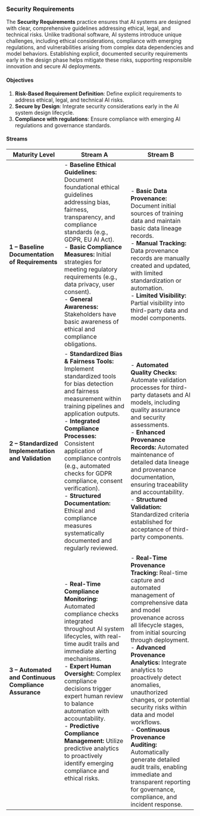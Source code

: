 ### Security Requirements

The **Security Requirements** practice ensures that AI systems are designed with clear, comprehensive guidelines addressing ethical, legal, and technical risks. Unlike traditional software, AI systems introduce unique challenges, including ethical considerations, compliance with emerging regulations, and vulnerabilities arising from complex data dependencies and model behaviors. Establishing explicit, documented security requirements early in the design phase helps mitigate these risks, supporting responsible innovation and secure AI deployments.

#### Objectives

1. **Risk-Based Requirement Definition**: Define explicit requirements to address ethical, legal, and technical AI risks.
2. **Secure by Design**: Integrate security considerations early in the AI system design lifecycle.
3. **Compliance with regulations**: Ensure compliance with emerging AI regulations and governance standards.

#### Streams

| Maturity Level                                        | Stream A                                                                                                                                                                                                                                                                                                                                                                                                                                                  | Stream B                                                                                                                                                                                                                                                                                                                                                                                                                                                                                                                                                                 |
|-------------------------------------------------------|-----------------------------------------------------------------------------------------------------------------------------------------------------------------------------------------------------------------------------------------------------------------------------------------------------------------------------------------------------------------------------------------------------------------------------------------------------------|--------------------------------------------------------------------------------------------------------------------------------------------------------------------------------------------------------------------------------------------------------------------------------------------------------------------------------------------------------------------------------------------------------------------------------------------------------------------------------------------------------------------------------------------------------------------------|
| **1 – Baseline Documentation of Requirements**        | - **Baseline Ethical Guidelines:** Document foundational ethical guidelines addressing bias, fairness, transparency, and compliance standards (e.g., GDPR, EU AI Act).<br>- **Basic Compliance Measures:** Initial strategies for meeting regulatory requirements (e.g., data privacy, user consent).<br>- **General Awareness:** Stakeholders have basic awareness of ethical and compliance obligations.                                                | - **Basic Data Provenance:** Document initial sources of training data and maintain basic data lineage records.<br>- **Manual Tracking:** Data provenance records are manually created and updated, with limited standardization or automation.<br>- **Limited Visibility:** Partial visibility into third-party data and model components.                                                                                                                                                                                                                              |
| **2 – Standardized Implementation and Validation**    | - **Standardized Bias & Fairness Tools:** Implement standardized tools for bias detection and fairness measurement within training pipelines and application outputs.<br>- **Integrated Compliance Processes:** Consistent application of compliance controls (e.g., automated checks for GDPR compliance, consent verification).<br>- **Structured Documentation:** Ethical and compliance measures systematically documented and regularly reviewed.    | - **Automated Quality Checks:** Automate validation processes for third-party datasets and AI models, including quality assurance and security assessments.<br>- **Enhanced Provenance Records:** Automated maintenance of detailed data lineage and provenance documentation, ensuring traceability and accountability.<br>- **Structured Validation:** Standardized criteria established for acceptance of third-party components.                                                                                                                                     |
| **3 – Automated and Continuous Compliance Assurance** | - **Real-Time Compliance Monitoring:** Automated compliance checks integrated throughout AI system lifecycles, with real-time audit trails and immediate alerting mechanisms.<br>- **Expert Human Oversight:** Complex compliance decisions trigger expert human review to balance automation with accountability.<br>- **Predictive Compliance Management:** Utilize predictive analytics to proactively identify emerging compliance and ethical risks. | - **Real-Time Provenance Tracking:** Real-time capture and automated management of comprehensive data and model provenance across all lifecycle stages, from initial sourcing through deployment.<br>- **Advanced Provenance Analytics:** Integrate analytics to proactively detect anomalies, unauthorized changes, or potential security risks within data and model workflows.<br>- **Continuous Provenance Auditing:** Automatically generate detailed audit trails, enabling immediate and transparent reporting for governance, compliance, and incident response. |

